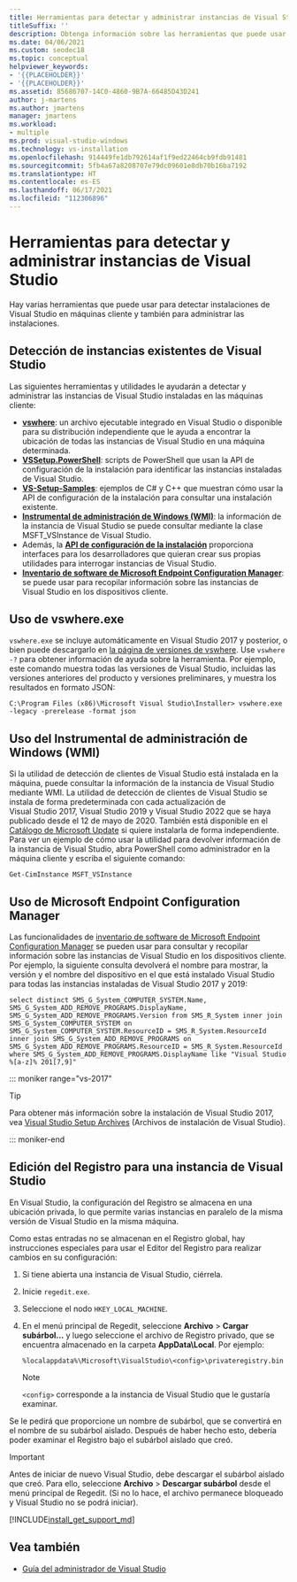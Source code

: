 ```yaml
---
title: Herramientas para detectar y administrar instancias de Visual Studio
titleSuffix: ''
description: Obtenga información sobre las herramientas que puede usar para detectar y administrar instalaciones de Visual Studio en equipos cliente.
ms.date: 04/06/2021
ms.custom: seodec18
ms.topic: conceptual
helpviewer_keywords:
- '{{PLACEHOLDER}}'
- '{{PLACEHOLDER}}'
ms.assetid: 85686707-14C0-4860-9B7A-66485D43D241
author: j-martens
ms.author: jmartens
manager: jmartens
ms.workload:
- multiple
ms.prod: visual-studio-windows
ms.technology: vs-installation
ms.openlocfilehash: 914449fe1db792614af1f9ed22464cb9fdb91481
ms.sourcegitcommit: 5fb4a67a8208707e79dc09601e8db70b16ba7192
ms.translationtype: HT
ms.contentlocale: es-ES
ms.lasthandoff: 06/17/2021
ms.locfileid: "112306896"
---
```

# <a name="tools-for-detecting-and-managing-visual-studio-instances"></a>Herramientas para detectar y administrar instancias de Visual Studio

Hay varias herramientas que puede usar para detectar instalaciones de Visual Studio en máquinas cliente y también para administrar las instalaciones.

## <a name="detecting-existing-visual-studio-instances"></a>Detección de instancias existentes de Visual Studio

Las siguientes herramientas y utilidades le ayudarán a detectar y administrar las instancias de Visual Studio instaladas en las máquinas cliente:

* [**vswhere**](https://github.com/microsoft/vswhere): un archivo ejecutable integrado en Visual Studio o disponible para su distribución independiente que le ayuda a encontrar la ubicación de todas las instancias de Visual Studio en una máquina determinada.
* [**VSSetup.PowerShell**](https://github.com/microsoft/vssetup.powershell): scripts de PowerShell que usan la API de configuración de la instalación para identificar las instancias instaladas de Visual Studio.
* [**VS-Setup-Samples**](https://github.com/microsoft/vs-setup-samples): ejemplos de C# y C++ que muestran cómo usar la API de configuración de la instalación para consultar una instalación existente.
* [**Instrumental de administración de Windows (WMI)**](/windows/win32/wmisdk/wmi-start-page): la información de la instancia de Visual Studio se puede consultar mediante la clase MSFT_VSInstance de Visual Studio.
* Además, la [**API de configuración de la instalación**](<xref:Microsoft.VisualStudio.Setup.Configuration>) proporciona interfaces para los desarrolladores que quieran crear sus propias utilidades para interrogar instancias de Visual Studio.
* [**Inventario de software de Microsoft Endpoint Configuration Manager**](/mem/configmgr/core/clients/manage/inventory/introduction-to-software-inventory): se puede usar para recopilar información sobre las instancias de Visual Studio en los dispositivos cliente.

## <a name="using-vswhereexe"></a>Uso de vswhere.exe

`vswhere.exe` se incluye automáticamente en Visual Studio 2017 y posterior, o bien puede descargarlo en [la página de versiones de vswhere](https://github.com/Microsoft/vswhere/releases). Use `vswhere -?` para obtener información de ayuda sobre la herramienta. Por ejemplo, este comando muestra todas las versiones de Visual Studio, incluidas las versiones anteriores del producto y versiones preliminares, y muestra los resultados en formato JSON:

```shell
C:\Program Files (x86)\Microsoft Visual Studio\Installer> vswhere.exe -legacy -prerelease -format json
```

## <a name="using-windows-management-instrumentation-wmi"></a>Uso del Instrumental de administración de Windows (WMI)

Si la utilidad de detección de clientes de Visual Studio está instalada en la máquina, puede consultar la información de la instancia de Visual Studio mediante WMI. La utilidad de detección de clientes de Visual Studio se instala de forma predeterminada con cada actualización de Visual Studio 2017, Visual Studio 2019 y Visual Studio 2022 que se haya publicado desde el 12 de mayo de 2020. También está disponible en el [Catálogo de Microsoft Update](https://catalog.update.microsoft.com/) si quiere instalarla de forma independiente.  Para ver un ejemplo de cómo usar la utilidad para devolver información de la instancia de Visual Studio, abra PowerShell como administrador en la máquina cliente y escriba el siguiente comando:

```shell
Get-CimInstance MSFT_VSInstance
```

## <a name="using-microsoft-endpoint-configuration-manager"></a>Uso de Microsoft Endpoint Configuration Manager

Las funcionalidades de [inventario de software de Microsoft Endpoint Configuration Manager](/mem/configmgr/core/clients/manage/inventory/introduction-to-software-inventory) se pueden usar para consultar y recopilar información sobre las instancias de Visual Studio en los dispositivos cliente. Por ejemplo, la siguiente consulta devolverá el nombre para mostrar, la versión y el nombre del dispositivo en el que está instalado Visual Studio para todas las instancias instaladas de Visual Studio 2017 y 2019:

```WQL
select distinct SMS_G_System_COMPUTER_SYSTEM.Name, SMS_G_System_ADD_REMOVE_PROGRAMS.DisplayName, SMS_G_System_ADD_REMOVE_PROGRAMS.Version from SMS_R_System inner join SMS_G_System_COMPUTER_SYSTEM on SMS_G_System_COMPUTER_SYSTEM.ResourceID = SMS_R_System.ResourceId inner join SMS_G_System_ADD_REMOVE_PROGRAMS on SMS_G_System_ADD_REMOVE_PROGRAMS.ResourceID = SMS_R_System.ResourceId where SMS_G_System_ADD_REMOVE_PROGRAMS.DisplayName like "Visual Studio %[a-z]% 201[7,9]" 
```

::: moniker range="vs-2017"

> [!TIP]
> Para obtener más información sobre la instalación de Visual Studio 2017, vea [Visual Studio Setup Archives](https://devblogs.microsoft.com/setup/tag/vs2017/) (Archivos de instalación de Visual Studio).

::: moniker-end

## <a name="editing-the-registry-for-a-visual-studio-instance"></a>Edición del Registro para una instancia de Visual Studio

En Visual Studio, la configuración del Registro se almacena en una ubicación privada, lo que permite varias instancias en paralelo de la misma versión de Visual Studio en la misma máquina.

Como estas entradas no se almacenan en el Registro global, hay instrucciones especiales para usar el Editor del Registro para realizar cambios en su configuración:

1. Si tiene abierta una instancia de Visual Studio, ciérrela.

1. Inicie `regedit.exe`.

1. Seleccione el nodo `HKEY_LOCAL_MACHINE`.

1. En el menú principal de Regedit, seleccione **Archivo** > **Cargar subárbol...** y luego seleccione el archivo de Registro privado, que se encuentra almacenado en la carpeta **AppData\Local**. Por ejemplo:

   ```shell
   %localappdata%\Microsoft\VisualStudio\<config>\privateregistry.bin
   ```

   > [!NOTE]
   > `<config>` corresponde a la instancia de Visual Studio que le gustaría examinar.

Se le pedirá que proporcione un nombre de subárbol, que se convertirá en el nombre de su subárbol aislado. Después de haber hecho esto, debería poder examinar el Registro bajo el subárbol aislado que creó.

> [!IMPORTANT]
> Antes de iniciar de nuevo Visual Studio, debe descargar el subárbol aislado que creó. Para ello, seleccione **Archivo** > **Descargar subárbol** desde el menú principal de Regedit. (Si no lo hace, el archivo permanece bloqueado y Visual Studio no se podrá iniciar).

[!INCLUDE[install_get_support_md](includes/install_get_support_md.md)]

## <a name="see-also"></a>Vea también

* [Guía del administrador de Visual Studio](../install/visual-studio-administrator-guide.md)
